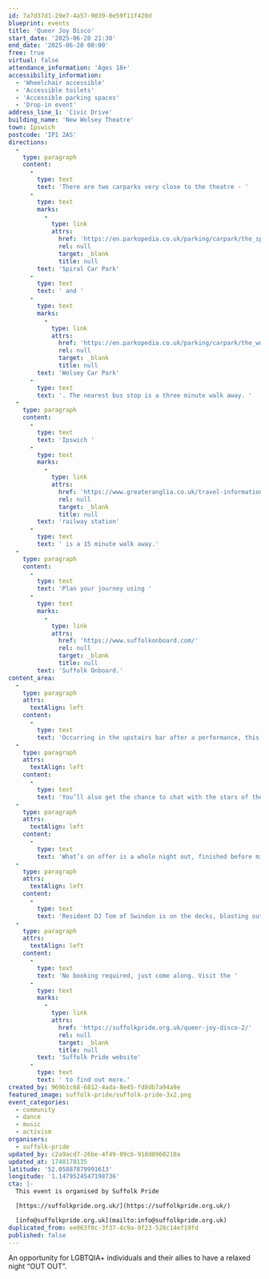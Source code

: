 ```yaml
---
id: 7a7d37d1-29e7-4a57-9039-0e59f11f420d
blueprint: events
title: 'Queer Joy Disco'
start_date: '2025-06-20 21:30'
end_date: '2025-06-20 00:00'
free: true
virtual: false
attendance_information: 'Ages 18+'
accessibility_information:
  - 'Wheelchair accessible'
  - 'Accessible toilets'
  - 'Accessible parking spaces'
  - 'Drop-in event'
address_line_1: 'Civic Drive'
building_name: 'New Wolsey Theatre'
town: Ipswich
postcode: 'IP1 2AS'
directions:
  -
    type: paragraph
    content:
      -
        type: text
        text: 'There are two carparks very close to the theatre - '
      -
        type: text
        marks:
          -
            type: link
            attrs:
              href: 'https://en.parkopedia.co.uk/parking/carpark/the_spiral/ip1/ipswich/?arriving=202404081230&leaving=202404081430'
              rel: null
              target: _blank
              title: null
        text: 'Spiral Car Park'
      -
        type: text
        text: ' and '
      -
        type: text
        marks:
          -
            type: link
            attrs:
              href: 'https://en.parkopedia.co.uk/parking/carpark/the_wolsey/ip1/ipswich/?arriving=202404081230&leaving=202404081430'
              rel: null
              target: _blank
              title: null
        text: 'Wolsey Car Park'
      -
        type: text
        text: '. The nearest bus stop is a three minute walk away. '
  -
    type: paragraph
    content:
      -
        type: text
        text: 'Ipswich '
      -
        type: text
        marks:
          -
            type: link
            attrs:
              href: 'https://www.greateranglia.co.uk/travel-information/station-information/ips'
              rel: null
              target: _blank
              title: null
        text: 'railway station'
      -
        type: text
        text: ' is a 15 minute walk away.'
  -
    type: paragraph
    content:
      -
        type: text
        text: 'Plan your journey using '
      -
        type: text
        marks:
          -
            type: link
            attrs:
              href: 'https://www.suffolkonboard.com/'
              rel: null
              target: _blank
              title: null
        text: 'Suffolk Onboard.'
content_area:
  -
    type: paragraph
    attrs:
      textAlign: left
    content:
      -
        type: text
        text: 'Occurring in the upstairs bar after a performance, this encourages people to come out for a show but stay for a dance. The latter is something they may be struggling with, but with Queer Joy Disco, you can sit and chat, have a dance and a drink (if you want to). '
  -
    type: paragraph
    attrs:
      textAlign: left
    content:
      -
        type: text
        text: 'You’ll also get the chance to chat with the stars of the show as the performers will join in on the fun, being able to let their hair down in a safe space, not too far from where they’ve just performed.'
  -
    type: paragraph
    attrs:
      textAlign: left
    content:
      -
        type: text
        text: 'What’s on offer is a whole night out, finished before midnight. Without being overly tired or hungover in the morning.'
  -
    type: paragraph
    attrs:
      textAlign: left
    content:
      -
        type: text
        text: 'Resident DJ Tom of Swindon is on the decks, blasting out the tunes and curating just the best vibe.'
  -
    type: paragraph
    attrs:
      textAlign: left
    content:
      -
        type: text
        text: 'No booking required, just come along. Visit the '
      -
        type: text
        marks:
          -
            type: link
            attrs:
              href: 'https://suffolkpride.org.uk/queer-joy-disco-2/'
              rel: null
              target: _blank
              title: null
        text: 'Suffolk Pride website'
      -
        type: text
        text: ' to find out more.'
created_by: 969b1c68-6812-4ada-8e45-fd8db7a94a9e
featured_image: suffolk-pride/suffolk-pride-3x2.png
event_categories:
  - community
  - dance
  - music
  - activism
organisers:
  - suffolk-pride
updated_by: c2a9acd7-26be-4f49-89cb-918d0960210a
updated_at: 1748178135
latitude: '52.05887879991613'
longitude: '1.1479524547198736'
cta: |-
  This event is organised by Suffolk Pride

  [https://suffolkpride.org.uk/](https://suffolkpride.org.uk/)

  [info@suffolkpride.org.uk](mailto:info@suffolkpride.org.uk)
duplicated_from: ee063f0c-3f37-4c9a-9f23-528c14ef19fd
published: false
---
```

An opportunity for LGBTQIA+ individuals and their allies to have a relaxed night “OUT OUT”.
